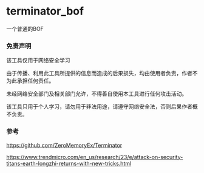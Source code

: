 # terminator_bof
一个普通的BOF

### 免责声明
该工具仅用于网络安全学习

由于传播、利用此工具所提供的信息而造成的后果损失，均由使用者负责，作者不为此承担任何责任。

未经网络安全部门及相关部门允许，不得善自使用本工具进行任何攻击活动。

该工具只用于个人学习，请勿用于非法用途，请遵守网络安全法，否则后果作者概不负责。

### 参考
https://github.com/ZeroMemoryEx/Terminator

https://www.trendmicro.com/en_us/research/23/e/attack-on-security-titans-earth-longzhi-returns-with-new-tricks.html
